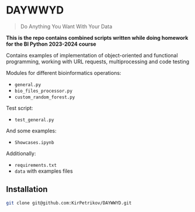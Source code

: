 # DAYWWYD
> Do Anything You Want With Your Data

**This is the repo contains combined scripts written while doing homework for the BI Python 2023-2024 course**

Contains examples of implementation of object-oriented and functional programming, working with URL requests, multiprocessing and code testing

 Modules for different bioinformatics operations:
- `general.py`
- `bio_files_processor.py`
- `custom_random_forest.py`

Test script:
- `test_general.py`

And some examples:
- `Showcases.ipynb`

Additionally:
- `requirements.txt`
- `data` with examples files

## Installation
```bash
git clone git@github.com:KirPetrikov/DAYWWYD.git
```
